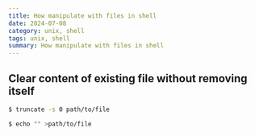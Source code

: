 ```yaml
---
title: How manipulate with files in shell
date: 2024-07-08
category: unix, shell
tags: unix, shell
summary: How manipulate with files in shell
---
```




## Clear content of existing file without removing itself

```sh
$ truncate -s 0 path/to/file
```

```sh
$ echo "" >path/to/file
```

